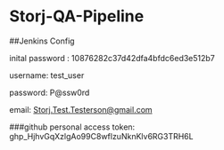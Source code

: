 # Storj-QA-Pipeline

##Jenkins Config

inital password : 10876282c37d42dfa4bfdc6ed3e512b7

username: test_user

password: P@ssw0rd

email: Storj.Test.Testerson@gmail.com

###github personal access token: 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
